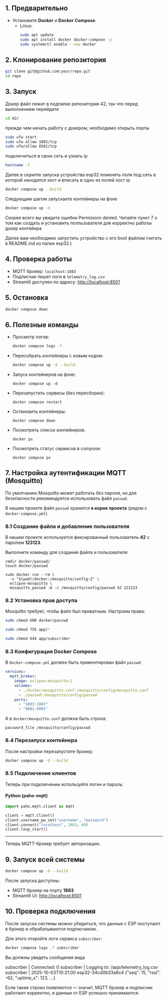 ## 1. Предварительно
- Установите **Docker** и **Docker Compose**.  
  - Linux:  
    ```bash
    sudo apt update
    sudo apt install docker docker-compose -y
    sudo systemctl enable --now docker
    ```

## 2. Клонирование репозитория
```bash
git clone git@github.com:your/repo.git
cd repo
```

## 3. Запуск
Докер файл лежит в подпапке репозитория 42, так что перед выполнением
перейдите 
```bash
cd 42/
```

прежде чем начать работу с докером, необходимо открыть порты

```bash
sudo ufw start
sudo ufw allow 1883/tcp
sudo ufw/allow 8501/tcp
```

подключиться в свою сеть и узнать ip
```bash
hostname -I
```

Далее в скрипте запуска устройства esp32 поменять поля под сеть в которой находится хост и вписать в одно из полей хост ip

```bash
docker compose up --build
```

Следующим шагом запускаете контейнеры на фоне

```bash
docker compose up -d
```

Скорее всего вы увидите ошибки Permission denied. Читайте пункт 7 о том как создать и установить полльзователя для корректно работы докер контейнра

Далее вам необходимо запустить устройство с его boot файлом (читать в README.md из папки esp32.)


## 4. Проверка работы
- MQTT брокер: `localhost:1883`
- Подписчик пишет логи в `telemetry_log.csv`
- Streamlit доступен по адресу: [http://localhost:8501](http://localhost:8501)

## 5. Остановка
```bash
docker compose down
```

## 6. Полезные команды
- Просмотр логов:
  ```bash
  docker compose logs -f
  ```
- Пересобрать контейнеры с новым кодом:
  ```bash
  docker compose up -d --build
  ```
- Запуск контейнеров на фоне:
  ```
  docker compose up -d
  ```
- Перезапустить сервисы (без пересборки):
  ```
  docker compose restart
  ```
- Остановить контейнеры:
  ```
  docker compose down
  ```
- Посмотреть список контейнеров:
  ```
  docker ps
  ```
- Посмотреть статус сервисов в compose:
  ```
  docker compose ps
  ```


## 7. Настройка аутентификации MQTT (Mosquitto)

По умолчанию Mosquitto может работать без пароля, но для безопасности рекомендуется использовать файл `passwd`.

В нашем проекте файл `passwd` хранится **в корне проекта** (рядом с `docker-compose.yml`).

### 8.1 Создание файла и добавление пользователя
В нашем проекте используется фиксированный пользователь **42** с паролем **123123**.

Выполните команду для создания файла и пользователя:

```
rmdir docker/passwd/
touch docker/passwd
```

```
sudo docker run --rm \
  -v "$(pwd)/docker:/mosquitto/config:Z" \
  eclipse-mosquitto \
  mosquitto_passwd -b -c /mosquitto/config/passwd 42 123123
```


### 8.2 Установка прав доступа
Mosquitto требует, чтобы файл был приватным. Настроим права:

```bash
sudo chmod 600 docker/passwd
```

```bash
sudo chmod 755 app/*
```

```bash
sudo chmod 644 app/subscriber
```

### 8.3 Конфигурация Docker Compose
В `docker-compose.yml` должен быть примонтирован файл `passwd`:

```yaml
services:
  mqtt_broker:
    image: eclipse-mosquitto:2
    volumes:
      - ./docker/mosquitto.conf:/mosquitto/config/mosquitto.conf
      - ./passwd:/mosquitto/config/passwd
    ports:
      - "1883:1883"
      - "9001:9001"
```

А в `docker/mosquitto.conf` должна быть строка:

```
password_file /mosquitto/config/passwd
```

### 8.4 Перезапуск контейнера
После настройки перезапустите брокер:

```bash
docker compose up -d --build
```

### 8.5 Подключение клиентов
Теперь при подключении используйте логин и пароль:

#### Python (paho-mqtt)
```python
import paho.mqtt.client as mqtt

client = mqtt.Client()
client.username_pw_set("username", "password")
client.connect("localhost", 1883, 60)
client.loop_start()
```

---

Теперь MQTT-брокер требует авторизацию.  

## 9. Запуск всей системы

```bash
docker compose up -d --build
```

После запуска доступны:
- MQTT брокер на порту **1883**
- Streamlit UI: [http://localhost:8501](http://localhost:8501)

## 10. Проверка подключения

После запуска системы можно убедиться, что данные с ESP поступают в брокер и обрабатываются подписчиком.

Для этого откройте логи сервиса `subscriber`:

```bash
docker compose logs -f subscriber
```

Вы должны увидеть сообщения вида

subscriber  | Connected: 0
subscriber  | Logging to: /app/telemetry_log.csv
subscriber  | 2025-10-03T10:21:00 esp32-34cd0b33a6c4 {"seq": 15, "rssi": -62, "uptime_s": 123, ...}

Если такие строки появляются — значит, MQTT брокер и подписчик работают корректно, и данные от ESP успешно принимаются.

